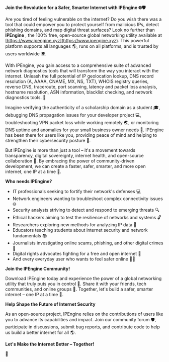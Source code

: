 **Join the Revolution for a Safer, Smarter Internet with IPEngine 🌐🛡️**

Are you tired of feeling vulnerable on the internet? Do you wish there was a tool that could empower you to protect yourself from malicious IPs, detect phishing domains, and map digital threat surfaces? Look no further than **IPEngine** , the 100% free, open-source global networking utility available at [https://www.ipengine.xyz](https://www.ipengine.xyz). This powerful platform supports all languages 🌎, runs on all platforms, and is trusted by users worldwide 🌍.

With IPEngine, you gain access to a comprehensive suite of advanced network diagnostics tools that will transform the way you interact with the internet. Unleash the full potential of IP geolocation lookup, DNS record resolution (A, AAAA, CNAME, MX, NS, TXT), WHOIS registry queries, reverse DNS, traceroute, port scanning, latency and packet loss analysis, hostname resolution, ASN information, blacklist checking, and network diagnostics tools. 📡

Imagine verifying the authenticity of a scholarship domain as a student 🎓, debugging DNS propagation issues for your developer project 💻, troubleshooting VPN packet loss while working remotely 🌏, or monitoring DNS uptime and anomalies for your small business owner needs 🚀. IPEngine has been there for users like you, providing peace of mind and helping to strengthen their cybersecurity posture 🔐.

But IPEngine is more than just a tool – it's a movement towards transparency, digital sovereignty, internet health, and open-source collaboration 🌟. By embracing the power of community-driven development, we can create a faster, safer, smarter, and more open internet, one IP at a time 🔮.

**Who needs IPEngine?**

* IT professionals seeking to fortify their network's defenses 💻
* Network engineers wanting to troubleshoot complex connectivity issues 🌐
* Security analysts striving to detect and respond to emerging threats 🔍
* Ethical hackers aiming to test the resilience of networks and systems 🔓
* Researchers exploring new methods for analyzing IP data 🔢
* Educators teaching students about internet security and network fundamentals 📚
* Journalists investigating online scams, phishing, and other digital crimes 📰
* Digital rights advocates fighting for a free and open internet 🌟
* And every everyday user who wants to feel safer online 🙋‍♀️

**Join the IPEngine Community!**

Download IPEngine today and experience the power of a global networking utility that truly puts you in control 🚀. Share it with your friends, tech communities, and online groups 🤝. Together, let's build a safer, smarter internet – one IP at a time 🔗.

**Help Shape the Future of Internet Security**

As an open-source project, IPEngine relies on the contributions of users like you to advance its capabilities and impact. Join our community forum 🛡️, participate in discussions, submit bug reports, and contribute code to help us build a better internet for all 🌎.

**Let's Make the Internet Better – Together!**

🌟